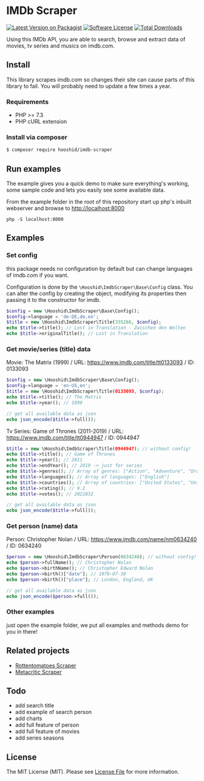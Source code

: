 # IMDb Scraper

[![Latest Version on Packagist][ico-version]][link-packagist]
[![Software License][ico-license]](LICENSE.md)
[![Total Downloads][ico-downloads]][link-downloads]

Using this IMDb API, you are able to search, browse and extract data of movies, tv series and musics on imdb.com.

## Install
This library scrapes imdb.com so changes their site can cause parts of this library to fail. You will probably need to update a few times a year. 

### Requirements
* PHP >= 7.3
* PHP cURL extension

### Install via composer
``` bash
$ composer require hooshid/imdb-scraper
```

## Run examples
The example gives you a quick demo to make sure everything's working, some sample code and lets you easily see some available data.

From the example folder in the root of this repository start up php's inbuilt webserver and browse to [http://localhost:8000]()

`php -S localhost:8000`

## Examples
### Set config
this package needs no configuration by default but can change languages of imdb.com if you want.

Configuration is done by the `\Hooshid\ImdbScraper\Base\Config` class.
You can alter the config by creating the object, modifying its properties then passing it to the constructor for imdb.
```php
$config = new \Hooshid\ImdbScraper\Base\Config();
$config->language = 'de-DE,de,en';
$title = new \Hooshid\ImdbScraper\Title(335266, $config);
echo $title->title(); // Lost in Translation - Zwischen den Welten
echo $title->originalTitle(); // Lost in Translation
```

### Get movie/series (title) data
Movie: The Matrix (1999) / URL: https://www.imdb.com/title/tt0133093 / ID: 0133093
``` php
$config = new \Hooshid\ImdbScraper\Base\Config();
$config->language = 'en-US,en';
$title = new \Hooshid\ImdbScraper\Title(0133093, $config);
echo $title->title(); // The Matrix
echo $title->year(); // 1999

// get all available data as json
echo json_encode($title->full());
```
Tv Series: Game of Thrones (2011-2019) / URL: https://www.imdb.com/title/tt0944947 / ID: 0944947
``` php
$title = new \Hooshid\ImdbScraper\Title(0944947); // without config!
echo $title->title(); // Game of Thrones
echo $title->year(); // 2011
echo $title->endYear(); // 2019 -> just for series
echo $title->genres(); // Array of genres: ["Action", "Adventure", "Drama"]
echo $title->languages(); // Array of languages: ["English"]
echo $title->countries(); // Array of countries: ["United States", "United Kingdom"]
echo $title->rating(); // 9.2
echo $title->votes(); // 2022832

// get all available data as json
echo json_encode($title->full());
```
### Get person (name) data
Person: Christopher Nolan / URL: https://www.imdb.com/name/nm0634240 / ID: 0634240

``` php
$person = new \Hooshid\ImdbScraper\Person(0634240); // without config!
echo $person->fullName(); // Christopher Nolan
echo $person->birthName(); // Christopher Edward Nolan
echo $person->birth()["date"]; // 1970-07-30
echo $person->birth()["place"]; // London, England, UK

// get all available data as json
echo json_encode($person->full());
```

### Other examples
just open the example folder, we put all examples and methods demo for you in there!

## Related projects
* [Rottentomatoes Scraper](https://github.com/hooshid/rottentomatoes-scraper)
* [Metacritic Scraper](https://github.com/hooshid/metacritic-scraper)

## Todo
* add search title
* add example of search person
* add charts
* add full feature of person
* add full feature of movies
* add series seasons

## License
The MIT License (MIT). Please see [License File](LICENSE.md) for more information.


[ico-version]: https://img.shields.io/packagist/v/hooshid/imdb-scraper.svg?style=flat-square
[ico-license]: https://img.shields.io/badge/license-MIT-brightgreen.svg?style=flat-square
[ico-downloads]: https://img.shields.io/packagist/dt/hooshid/imdb-scraper.svg?style=flat-square

[link-packagist]: https://packagist.org/packages/hooshid/imdb-scraper
[link-downloads]: https://packagist.org/packages/hooshid/imdb-scraper
